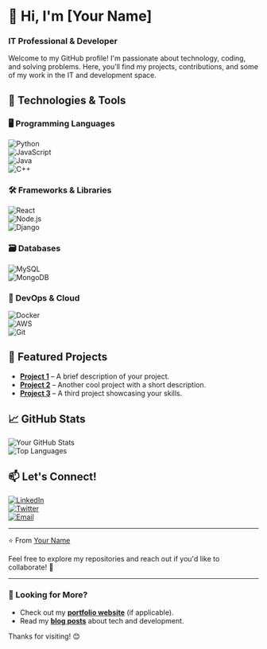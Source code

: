 # 👋 Hi, I'm [Your Name]  
### IT Professional & Developer  

Welcome to my GitHub profile! I'm passionate about technology, coding, and solving problems. Here, you'll find my projects, contributions, and some of my work in the IT and development space.  

## 🔧 Technologies & Tools  
### 🖥️ Programming Languages  
![Python](https://img.shields.io/badge/-Python-3776AB?style=flat&logo=python&logoColor=white)  
![JavaScript](https://img.shields.io/badge/-JavaScript-F7DF1E?style=flat&logo=javascript&logoColor=black)  
![Java](https://img.shields.io/badge/-Java-007396?style=flat&logo=java&logoColor=white)  
![C++](https://img.shields.io/badge/-C++-00599C?style=flat&logo=c%2B%2B&logoColor=white)  

### 🛠️ Frameworks & Libraries  
![React](https://img.shields.io/badge/-React-61DAFB?style=flat&logo=react&logoColor=black)  
![Node.js](https://img.shields.io/badge/-Node.js-339933?style=flat&logo=node.js&logoColor=white)  
![Django](https://img.shields.io/badge/-Django-092E20?style=flat&logo=django&logoColor=white)  

### 🗃️ Databases  
![MySQL](https://img.shields.io/badge/-MySQL-4479A1?style=flat&logo=mysql&logoColor=white)  
![MongoDB](https://img.shields.io/badge/-MongoDB-47A248?style=flat&logo=mongodb&logoColor=white)  

### 🚀 DevOps & Cloud  
![Docker](https://img.shields.io/badge/-Docker-2496ED?style=flat&logo=docker&logoColor=white)  
![AWS](https://img.shields.io/badge/-AWS-232F3E?style=flat&logo=amazon-aws&logoColor=white)  
![Git](https://img.shields.io/badge/-Git-F05032?style=flat&logo=git&logoColor=white)  

## 📂 Featured Projects  
- **[Project 1](https://github.com/yourusername/project1)** – A brief description of your project.  
- **[Project 2](https://github.com/yourusername/project2)** – Another cool project with a short description.  
- **[Project 3](https://github.com/yourusername/project3)** – A third project showcasing your skills.  

## 📈 GitHub Stats  
![Your GitHub Stats](https://github-readme-stats.vercel.app/api?username=yourusername&show_icons=true&theme=radical)  
![Top Languages](https://github-readme-stats.vercel.app/api/top-langs/?username=yourusername&layout=compact&theme=radical)  

## 📫 Let's Connect!  
[![LinkedIn](https://img.shields.io/badge/-LinkedIn-0077B5?style=flat&logo=linkedin&logoColor=white)](https://linkedin.com/in/yourprofile)  
[![Twitter](https://img.shields.io/badge/-Twitter-1DA1F2?style=flat&logo=twitter&logoColor=white)](https://twitter.com/yourhandle)  
[![Email](https://img.shields.io/badge/-Email-D14836?style=flat&logo=gmail&logoColor=white)](mailto:youremail@example.com)  

---

⭐️ From [Your Name](https://github.com/yourusername)  

Feel free to explore my repositories and reach out if you'd like to collaborate! 🚀  

---

### 🔎 Looking for More?  
- Check out my **[portfolio website](https://yourportfolio.com)** (if applicable).  
- Read my **[blog posts](https://yourblog.com)** about tech and development.  

Thanks for visiting! 😊  
